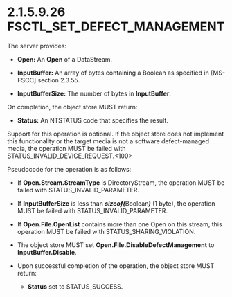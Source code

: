 <html dir="LTR" xmlns:mshelp="http://msdn.microsoft.com/mshelp" xmlns:ddue="http://ddue.schemas.microsoft.com/authoring/2003/5" xmlns:xlink="http://www.w3.org/1999/xlink" xmlns:tool="http://www.microsoft.com/tooltip">
    <head>
        <meta http-equiv="Content-Type" content="text/html; CHARSET=utf-8"></meta>
        <meta name="save" content="history"></meta>
        <title>2.1.5.9.26 FSCTL_SET_DEFECT_MANAGEMENT</title>
        <xml>
            <mshelp:toctitle title="2.1.5.9.26 FSCTL_SET_DEFECT_MANAGEMENT"></mshelp:toctitle>
            <mshelp:rltitle title="[MS-FSA]: FSCTL_SET_DEFECT_MANAGEMENT"></mshelp:rltitle>
            <mshelp:keyword index="A" term="c4dfa117-a767-4166-bfed-ffd8c9ffe8b5"></mshelp:keyword>
            <mshelp:attr name="DCSext.ContentType" value="open specification"></mshelp:attr>
            <mshelp:attr name="AssetID" value="c4dfa117-a767-4166-bfed-ffd8c9ffe8b5"></mshelp:attr>
            <mshelp:attr name="TopicType" value="kbRef"></mshelp:attr>
            <mshelp:attr name="DCSext.Title" value="[MS-FSA]: FSCTL_SET_DEFECT_MANAGEMENT" />
        </xml>
    </head>
    <body>
        <div id="header">
            <h1 class="heading">2.1.5.9.26 FSCTL_SET_DEFECT_MANAGEMENT</h1>
        </div>
        <div id="mainSection">
            <div id="mainBody">
                <div id="allHistory" class="saveHistory"></div>
                <div id="sectionSection0" class="section" name="collapseableSection">
                    

<p>The server provides:</p>

<ul><li><p><span><span> 
</span></span><b>Open:</b> An <b>Open</b> of a DataStream.</p>

</li><li><p><span><span> 
</span></span><b>InputBuffer:</b> An array of bytes containing a Boolean as
specified in <mshelp:link keywords="efbfe127-73ad-4140-9967-ec6500e66d5e" tabindex="0">[MS-FSCC]</mshelp:link>
section <mshelp:link keywords="bf78ff7e-b0a4-4ba9-8825-4af43682eb0d" tabindex="0">2.3.55</mshelp:link>.</p>

</li><li><p><span><span> 
</span></span><b>InputBufferSize:</b> The number of bytes in <b>InputBuffer</b>.</p>

</li></ul><p>On completion, the object store MUST return:</p>

<ul><li><p><span><span> 
</span></span><b>Status:</b> An NTSTATUS code that specifies the result.</p>

</li></ul><p>Support for this operation is optional. If the object store
does not implement this functionality or the target media is not a software
defect-managed media, the operation MUST be failed with
STATUS_INVALID_DEVICE_REQUEST.<a id="Appendix_A_Target_100"></a><a href="4e3695bd-7574-4f24-a223-b4679c065b63.md#Appendix_A_100" aria-label="Product behavior note 100">&lt;100&gt;</a></p>

<p>Pseudocode for the operation is as follows:</p>

<ul><li><p><span><span> 
</span></span>If <b>Open.Stream.StreamType</b> is DirectoryStream, the
operation MUST be failed with STATUS_INVALID_PARAMETER.</p>

</li><li><p><span><span> 
</span></span>If <b>InputBufferSize</b> is less than <b><i>sizeof(</i></b>Boolean<b><i>)</i></b>
(1 byte), the operation MUST be failed with STATUS_INVALID_PARAMETER.</p>

</li><li><p><span><span> 
</span></span>If <b>Open.File.OpenList</b> contains more than one Open on this
stream, this operation MUST be failed with STATUS_SHARING_VIOLATION.</p>

</li><li><p><span><span> 
</span></span>The object store MUST set <b>Open.File.DisableDefectManagement</b>
to <b>InputBuffer.Disable</b>.</p>

</li><li><p><span><span> 
</span></span>Upon successful completion of the operation, the object store
MUST return:</p>

<ul><li><p><span><span>  </span></span><b>Status</b>
set to STATUS_SUCCESS.</p>

</li></ul></li></ul>
                </div>
            </div>
        </div>
    </body>
</html>